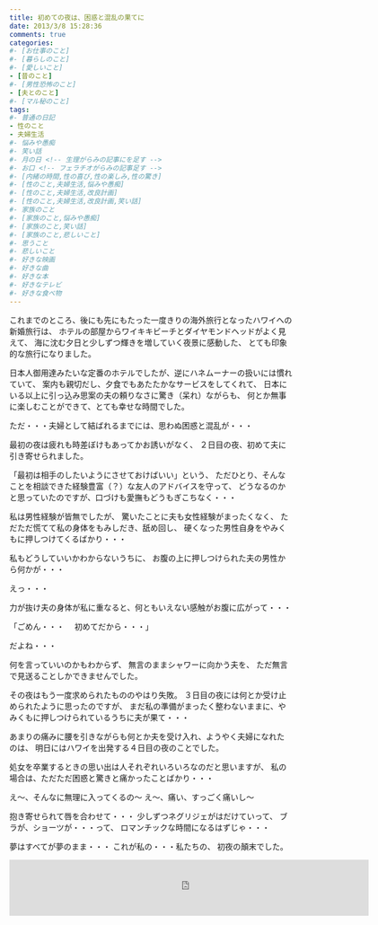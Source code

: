 ```yaml
---
title: 初めての夜は、困惑と混乱の果てに
date: 2013/3/8 15:28:36
comments: true
categories:
#- [お仕事のこと]
#- [暮らしのこと]
#- [愛しいこと]
- [昔のこと]
#- [男性恐怖のこと]
- [夫とのこと]
#- [マル秘のこと]
tags:
#- 普通の日記
- 性のこと
- 夫婦生活
#- 悩みや愚痴
#- 笑い話
#- 月の日 <!-- 生理がらみの記事にを足す -->
#- お口 <!-- フェラチオがらみの記事足す -->
#- [内緒の時間,性の喜び,性の楽しみ,性の驚き]
#- [性のこと,夫婦生活,悩みや愚痴]
#- [性のこと,夫婦生活,改良計画]
#- [性のこと,夫婦生活,改良計画,笑い話]
#- 家族のこと
#- [家族のこと,悩みや愚痴]
#- [家族のこと,笑い話]
#- [家族のこと,悲しいこと]
#- 思うこと
#- 悲しいこと
#- 好きな映画
#- 好きな曲
#- 好きな本
#- 好きなテレビ
#- 好きな食べ物
---
```


これまでのところ、後にも先にもたった一度きりの海外旅行となったハワイへの新婚旅行は、
ホテルの部屋からワイキキビーチとダイヤモンドヘッドがよく見えて、
海に沈む夕日と少しずつ輝きを増していく夜景に感動した、
とても印象的な旅行になりました。

日本人御用達みたいな定番のホテルでしたが、逆にハネムーナーの扱いには慣れていて、
案内も親切だし、夕食でもあたたかなサービスをしてくれて、
日本にいる以上に引っ込み思案の夫の頼りなさに驚き（呆れ）ながらも、
何とか無事に楽しむことができて、とても幸せな時間でした。

ただ・・・夫婦として結ばれるまでには、思わぬ困惑と混乱が・・・

最初の夜は疲れも時差ぼけもあってかお誘いがなく、
２日目の夜、初めて夫に引き寄せられました。

「最初は相手のしたいようにさせておけばいい」という、
ただひとり、そんなことを相談できた経験豊富（？）な友人のアドバイスを守って、
どうなるのかと思っていたのですが、口づけも愛撫もどうもぎこちなく・・・

私は男性経験が皆無でしたが、
驚いたことに夫も女性経験がまったくなく、
ただただ慌てて私の身体をもみしだき、舐め回し、
硬くなった男性自身をやみくもに押しつけてくるばかり・・・

私もどうしていいかわからないうちに、
お腹の上に押しつけられた夫の男性から何かが・・・

えっ・・・

力が抜け夫の身体が私に重なると、何ともいえない感触がお腹に広がって・・・

「ごめん・・・
　初めてだから・・・」

だよね・・・

何を言っていいのかもわからず、
無言のままシャワーに向かう夫を、
ただ無言で見送ることしかできませんでした。

その夜はもう一度求められたもののやはり失敗。
３日目の夜には何とか受け止められたように思ったのですが、
まだ私の準備がまったく整わないままに、やみくもに押しつけられているうちに夫が果て・・・

あまりの痛みに腰を引きながらも何とか夫を受け入れ、ようやく夫婦になれたのは、
明日にはハワイを出発する４日目の夜のことでした。

処女を卒業するときの思い出は人それぞれいろいろなのだと思いますが、
私の場合は、ただただ困惑と驚きと痛かったことばかり・・・

え〜、そんなに無理に入ってくるの〜
え〜、痛い、すっごく痛いし〜

抱き寄せられて唇を合わせて・・・
少しずつネグリジェがはだけていって、
ブラが、ショーツが・・・って、
ロマンチックな時間になるはずじゃ・・・

夢はすべてが夢のまま・・・
これが私の・・・私たちの、
初夜の顛末でした。


<div style="text-align:center;">
<iframe src="https://rcm-fe.amazon-adsystem.com/e/cm?o=9&p=293&l=ur1&category=smarthome&banner=02Z4SSHD6BTXXD1X58R2&f=ifr&linkID=a730f779cbcdb5567e02e51920915d3a&t=shufumoarukeba-22&tracking_id=shufumoarukeba-22" width="640" height="100" scrolling="no" border="0" marginwidth="0" style="border:none;" frameborder="0"></iframe>
</div>

<!--
にほんブログ村参加中
よかったらポチッとひとつお願いします
<a href="//housewife.blogmura.com/shufu_over30/ranking.html" target="_blank" rel="noopener"><img src="//housewife.blogmura.com/shufu_over30/img/shufu_over3088_31.gif" alt="にほんブログ村 主婦日記ブログ ３０代主婦へ" width="88" height="31" border="0" /></a> <a href="//otona.blogmura.com/seinonayami/ranking.html" target="_blank" rel="noopener"><img src="//otona.blogmura.com/seinonayami/img/seinonayami88_31.gif" alt="にほんブログ村 大人の生活ブログ 性の悩みへ" width="88" height="31" border="0" /></a> <a href="//otona.blogmura.com/ranking.html" target="_blank" rel="noopener"><img src="//otona.blogmura.com/img/otona88_31.gif" alt="にほんブログ村 大人の生活ブログへ" width="88" height="31" border="0" /></a>

<div class="kaerebalink-box" style="text-align:left;padding-bottom:20px;font-size:small;zoom: 1;overflow: hidden;"><div class="kaerebalink-image" style="float:left;margin:0 15px 10px 0;"><a href="https://www.amazon.co.jp/exec/obidos/ASIN/B016MF693S/shufumoarukeba-22/" target="_blank" ><img src="https://images-fe.ssl-images-amazon.com/images/I/61-X-8oSBWL._SL160_.jpg" style="border: none;" /></a><div class="kaerebalink-info" style="line-height:120%;zoom: 1;overflow: hidden;"><div class="kaerebalink-name" style="margin-bottom:10px;line-height:120%">
私は<a href="https://www.amazon.co.jp/exec/obidos/ASIN/B016MF693S/shufumoarukeba-22/" target="_blank" >ロリエ</a>派・・・
<a href="https://www.amazon.co.jp/exec/obidos/ASIN/B016MF693S/shufumoarukeba-22/" target="_blank" >Amazon</a>でまとめ買いをしています。
受け取りは宅配ボックスでも大丈夫。
お店では視線が気になる必需品には強い味方です。
<div class="kaerebalink-powered-date" style="font-size:8pt;margin-top:5px;font-family:verdana;line-height:120%">posted with <a href="https://kaereba.com" rel="nofollow" target="_blank">カエレバ</a><div class="kaerebalink-detail" style="margin-bottom:5px;">花王<div class="kaerebalink-link1" style="margin-top:10px;"><div class="shoplinkamazon" style="display:inline;margin-right:5px;background: url('//img.yomereba.com/kz_k_01.gif') 0 0 no-repeat;padding: 2px 0 2px 18px;white-space: nowrap;"><a href="https://www.amazon.co.jp/gp/search?keywords=%E3%83%AD%E3%83%AA%E3%82%A8%E3%80%80%E3%82%B9%E3%83%AA%E3%83%A0%E3%82%AC%E3%83%BC%E3%83%89&__mk_ja_JP=%E3%82%AB%E3%82%BF%E3%82%AB%E3%83%8A&tag=shufumoarukeba-22" target="_blank" >Amazon</a><div class="shoplinkrakuten" style="display:inline;margin-right:5px;background: url('//img.yomereba.com/kz_k_01.gif') 0 -50px no-repeat;padding: 2px 0 2px 18px;white-space: nowrap;"><a href="//af.moshimo.com/af/c/click?a_id=1226876&p_id=54&pc_id=54&pl_id=616&s_v=b5Rz2P0601xu&url=https%3A%2F%2Fsearch.rakuten.co.jp%2Fsearch%2Fmall%2F%25E3%2583%25AD%25E3%2583%25AA%25E3%2582%25A8%25E3%2580%2580%25E3%2582%25B9%25E3%2583%25AA%25E3%2583%25A0%25E3%2582%25AC%25E3%2583%25BC%25E3%2583%2589%2F-%2Ff.1-p.1-s.1-sf.0-st.A-v.2%3Fx%3D0" target="_blank" >楽天市場</a><img src="//i.moshimo.com/af/i/impression?a_id=1226876&p_id=54&pc_id=54&pl_id=616" width="1" height="1" style="border:none;"><div class="shoplinkyahoo" style="display:inline;margin-right:5px;background: url('//img.yomereba.com/kz_k_01.gif') 0 -150px no-repeat;padding: 2px 0 2px 18px;white-space: nowrap;"><a href="//af.moshimo.com/af/c/click?a_id=1226882&p_id=1225&pc_id=1925&pl_id=18502&s_v=b5Rz2P0601xu&url=http%3A%2F%2Fsearch.shopping.yahoo.co.jp%2Fsearch%3Fp%3D%25E3%2583%25AD%25E3%2583%25AA%25E3%2582%25A8%25E3%2580%2580%25E3%2582%25B9%25E3%2583%25AA%25E3%2583%25A0%25E3%2582%25AC%25E3%2583%25BC%25E3%2583%2589" target="_blank" >Yahooショッピング</a><img src="//i.moshimo.com/af/i/impression?a_id=1226882&p_id=1225&pc_id=1925&pl_id=18502" width="1" height="1" style="border:none;">
<div class="booklink-footer" style="clear: left">
<!--Ads2-->

<!--
にほんブログ村参加中
よかったらポチッとひとつお願いします
<a href="//housewife.blogmura.com/shufu_over30/ranking.html" target="_blank"><img src="//housewife.blogmura.com/shufu_over30/img/shufu_over3088_31.gif" width="88" height="31" border="0" alt="にほんブログ村 主婦日記ブログ ３０代主婦へ" /></a> <a href="//otona.blogmura.com/seinonayami/ranking.html" target="_blank"><img src="//otona.blogmura.com/seinonayami/img/seinonayami88_31.gif" width="88" height="31" border="0" alt="にほんブログ村 大人の生活ブログ 性の悩みへ" /></a> <a href="//otona.blogmura.com/ranking.html" target="_blank"><img src="//otona.blogmura.com/img/otona88_31.gif" width="88" height="31" border="0" alt="にほんブログ村 大人の生活ブログへ" /></a>

<div class="kaerebalink-box" style="text-align:left;padding-bottom:20px;font-size:small;zoom: 1;overflow: hidden;"><div class="kaerebalink-image" style="float:left;margin:0 15px 10px 0;"><a href="https://www.amazon.co.jp/exec/obidos/ASIN/B071KZBZMQ/shufumoarukeba-22/" target="_blank" ><img src="https://images-fe.ssl-images-amazon.com/images/I/31ZorNqVWvL._SL160_.jpg" style="border: none;" /></a><div class="kaerebalink-info" style="line-height:120%;zoom: 1;overflow: hidden;"><div class="kaerebalink-name" style="margin-bottom:10px;line-height:120%">
新婚旅行で着た<a href="https://www.amazon.co.jp/exec/obidos/ASIN/B071KZBZMQ/shufumoarukeba-22/" target="_blank" >ネグリジェ</a>は、
思い出と一緒に衣装ケースの奥の奥に静かに眠っています。
普段はパジャマしか着ていませんが、
たまにはこんな<a href="https://www.amazon.co.jp/exec/obidos/ASIN/B071KZBZMQ/shufumoarukeba-22/" target="_blank" >ナイティ</a>で、
夫の反応を見てみるのもいいかも・・・
また<a href="https://www.amazon.co.jp/exec/obidos/ASIN/B071KZBZMQ/shufumoarukeba-22/" target="_blank" >Amazon</a>で買ってもらっちゃえば・・・
密かに策を練ってみたいと思います。
<div class="kaerebalink-powered-date" style="font-size:8pt;margin-top:5px;font-family:verdana;line-height:120%">posted with <a href="https://kaereba.com" rel="nofollow" target="_blank">カエレバ</a><div class="kaerebalink-detail" style="margin-bottom:5px;"><div class="kaerebalink-link1" style="margin-top:10px;"><div class="shoplinkamazon" style="display:inline;margin-right:5px;background: url('//img.yomereba.com/kz_k_01.gif') 0 0 no-repeat;padding: 2px 0 2px 18px;white-space: nowrap;"><a href="https://www.amazon.co.jp/gp/search?keywords=AIKOSHA%20%E3%83%8D%E3%82%B0%E3%83%AA%E3%82%B8%E3%82%A7&__mk_ja_JP=%E3%82%AB%E3%82%BF%E3%82%AB%E3%83%8A&tag=shufumoarukeba-22" target="_blank" >Amazon</a><div class="shoplinkrakuten" style="display:inline;margin-right:5px;background: url('//img.yomereba.com/kz_k_01.gif') 0 -50px no-repeat;padding: 2px 0 2px 18px;white-space: nowrap;"><a href="//af.moshimo.com/af/c/click?a_id=1226876&p_id=54&pc_id=54&pl_id=616&s_v=b5Rz2P0601xu&url=https%3A%2F%2Fsearch.rakuten.co.jp%2Fsearch%2Fmall%2FAIKOSHA%2520%25E3%2583%258D%25E3%2582%25B0%25E3%2583%25AA%25E3%2582%25B8%25E3%2582%25A7%2F-%2Ff.1-p.1-s.1-sf.0-st.A-v.2%3Fx%3D0" target="_blank" >楽天市場</a><img src="//i.moshimo.com/af/i/impression?a_id=1226876&p_id=54&pc_id=54&pl_id=616" width="1" height="1" style="border:none;"><div class="shoplinkyahoo" style="display:inline;margin-right:5px;background: url('//img.yomereba.com/kz_k_01.gif') 0 -150px no-repeat;padding: 2px 0 2px 18px;white-space: nowrap;"><a href="//af.moshimo.com/af/c/click?a_id=1226882&p_id=1225&pc_id=1925&pl_id=18502&s_v=b5Rz2P0601xu&url=http%3A%2F%2Fsearch.shopping.yahoo.co.jp%2Fsearch%3Fp%3DAIKOSHA%2520%25E3%2583%258D%25E3%2582%25B0%25E3%2583%25AA%25E3%2582%25B8%25E3%2582%25A7" target="_blank" >Yahooショッピング</a><img src="//i.moshimo.com/af/i/impression?a_id=1226882&p_id=1225&pc_id=1925&pl_id=18502" width="1" height="1" style="border:none;"><div class="booklink-footer" style="clear: left">

トラコミュ：主婦のつぶやき＋ひとりごと＋悩める夫婦生活
http://housewife.blogmura.com/rpc/trackback/63167/wud6jswc0sw1 http://diary.blogmura.com/rpc/trackback/64832/wud6jswc0sw1 http://housewife.blogmura.com/rpc/trackback/63768/wud6jswc0sw1

SEOタイトル（全角28文字程度）：
１２３４５６７８９０１２３４５６７８９０１２３４５６７８
SEOディスクリプション（全角120文字程度）：
男性経験のまったくなかった私・・・「相手のしたいようにさせておけば大丈夫」という友人のアドバイスを信じて、夫のリードを待って・・・あれ？おかしい・・・結ばれないまま終わること数回。新婚旅行の最後の夜に、ようやくやってきたその時は・・・
１２３４５６７８９０１２３４５６７８９０１２３４５６７８９０１２３４５６７８９０１２３４５６７８９０１２３４５６７８９０１２３４５６７８９０１２３４５６７８９０１２３４５６７８９０１２３４５６７８９０１２３４５６７８９０１２３４５６７８９０
パーマリンク：
sex_life_with_husband_our_first_night_was
